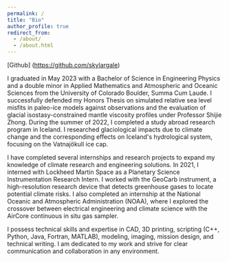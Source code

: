 ```yaml
---
permalink: /
title: "Bio"
author_profile: true
redirect_from: 
  - /about/
  - /about.html
---
```


[Github] (https://github.com/skylargale)

I graduated in May 2023 with a Bachelor of Science in Engineering Physics and a double minor in Applied Mathematics and Atmospheric and Oceanic Sciences from the University of Colorado Boulder, Summa Cum Laude. I successfully defended my Honors Thesis on simulated relative sea level misfits in paleo-ice models against observations and the evaluation of glacial isostasy-constrained mantle viscosity profiles under Professor Shijie Zhong. During the summer of 2022, I completed a study abroad research program in Iceland. I researched glaciological impacts due to climate change and the corresponding effects on Iceland's hydrological system, focusing on the Vatnajökull ice cap. 

I have completed several internships and research projects to expand my knowledge of climate research and engineering solutions. In 2021, I interned with Lockheed Martin Space as a Planetary Science Instrumentation Research Intern. I worked with the GeoCarb instrument, a high-resolution research device that detects greenhouse gases to locate potential climate risks. I also completed an internship at the National Oceanic and Atmospheric Administration (NOAA), where I explored the crossover between electrical engineering and climate science with the AirCore continuous in situ gas sampler.

I possess technical skills and expertise in CAD, 3D printing, scripting (C++, Python, Java, Fortran, MATLAB), modeling, imaging, mission design, and technical writing. I am dedicated to my work and strive for clear communication and collaboration in any environment.
